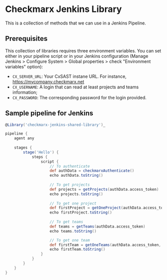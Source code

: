 # Checkmarx Jenkins Library

This is a collection of methods that we can use in a Jenkins Pipeline.

## Prerequisites

This collection of libraries requires three environment variables. You can set either in your pipeline script or in your Jenkins configuration (Manage Jenkins > Configure System > Global properties > check "Environment variables" option):

- `CX_SERVER_URL`: Your CxSAST instane URL. For instance, https://mycompany.checkmarx.net
- `CX_USERNAME`: A login that can read at least projects and teams information;
- `CX_PASSWORD`: The corresponding password for the login provided. 

## Sample pipeline for Jenkins

```Groovy
@Library('checkmarx-jenkins-shared-library')_

pipeline {
    agent any
    
    stages {
        stage('Hello') {
            steps {
                script {
                    // To authenticate
                    def authData = checkmarxAuthenticate()
                    echo authData.toString()
                    
                    // To get projects
                    def projects = getProjects(authData.access_token)
                    echo projects.toString()
                    
                    // To get one project
                    def firstProject = getOneProject(authData.access_token, projects[0].id)
                    echo firstProject.toString()
                    
                    // To get teams
                    def teams = getTeams(authData.access_token)
                    echo teams.toString()

                    // To get one team
                    def firstTeam = getOneTeams(authData.access_token, teams[0].id)
                    echo firstTeam.toString()
                }
            }
        }
    }
}
```